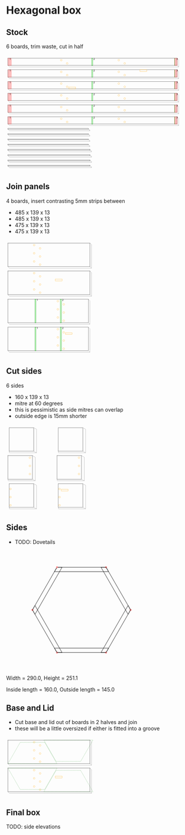 # Hexagonal box
## Stock
6 boards, trim waste, cut in half

<svg width="1100" viewBox="0 0 1100 685.1923881554251" xmlns="http://www.w3.org/2000/svg">
<rect x="10" y="20" width="1000" height="43" style="fill: none; stroke: black; stroke-width: 1;" />
<polyline fill="none" stroke-width="1" stroke-dasharray="" stroke="gray" points="10,63 19.192388155425117,72.19238815542512 1019.1923881554251,72.19238815542512 1010,63" />
<polyline fill="none" stroke-width="1" stroke-dasharray="" stroke="gray" points="1010,20 1019.1923881554251,29.192388155425117 1019.1923881554251,72.19238815542512" />
<rect x="10" y="20" width="21" height="44" style="fill: rgba(255,0,0,0.25); stroke: rgba(255,0,0,0.25); stroke-width: 1;" />
<text style="" text-anchor="left" x="20" y="30" fill="black">1</text>
<rect x="505" y="20" width="6" height="44" style="fill: rgba(0,255,0,0.25); stroke: green; stroke-width: 1;" />
<text style="" text-anchor="left" x="515" y="30" fill="black">2</text>
<rect x="995" y="20" width="1" height="44" style="fill: rgba(0,255,0,0.25); stroke: green; stroke-width: 1;" />
<text style="" text-anchor="left" x="1005" y="30" fill="black">3</text>
<rect x="995" y="20" width="16" height="44" style="fill: rgba(255,0,0,0.25); stroke: rgba(255,0,0,0.25); stroke-width: 1;" />
<circle cx="325" cy="32" r="5" stroke="orange" fill="white" stroke-width="1" />
<circle cx="360" cy="51" r="5" stroke="orange" fill="white" stroke-width="1" />
<circle cx="665" cy="32" r="5" stroke="orange" fill="white" stroke-width="1" />
<circle cx="700" cy="51" r="5" stroke="orange" fill="white" stroke-width="1" />
<rect x="10" y="89" width="1000" height="43" style="fill: none; stroke: black; stroke-width: 1;" />
<polyline fill="none" stroke-width="1" stroke-dasharray="" stroke="gray" points="10,132 19.192388155425117,141.1923881554251 1019.1923881554251,141.1923881554251 1010,132" />
<polyline fill="none" stroke-width="1" stroke-dasharray="" stroke="gray" points="1010,89 1019.1923881554251,98.19238815542512 1019.1923881554251,141.1923881554251" />
<rect x="10" y="89" width="21" height="44" style="fill: rgba(255,0,0,0.25); stroke: rgba(255,0,0,0.25); stroke-width: 1;" />
<text style="" text-anchor="left" x="20" y="99" fill="black">1</text>
<rect x="505" y="89" width="6" height="44" style="fill: rgba(0,255,0,0.25); stroke: green; stroke-width: 1;" />
<text style="" text-anchor="left" x="515" y="99" fill="black">2</text>
<rect x="995" y="89" width="1" height="44" style="fill: rgba(0,255,0,0.25); stroke: green; stroke-width: 1;" />
<text style="" text-anchor="left" x="1005" y="99" fill="black">3</text>
<rect x="995" y="89" width="16" height="44" style="fill: rgba(255,0,0,0.25); stroke: rgba(255,0,0,0.25); stroke-width: 1;" />
<rect x="790" y="89" width="40" height="10" style="fill: none; stroke: orange; stroke-width: 1;" />
<circle cx="325" cy="101" r="5" stroke="orange" fill="white" stroke-width="1" />
<circle cx="360" cy="120" r="5" stroke="orange" fill="white" stroke-width="1" />
<circle cx="665" cy="101" r="5" stroke="orange" fill="white" stroke-width="1" />
<circle cx="700" cy="120" r="5" stroke="orange" fill="white" stroke-width="1" />
<rect x="10" y="158" width="1000" height="43" style="fill: none; stroke: black; stroke-width: 1;" />
<polyline fill="none" stroke-width="1" stroke-dasharray="" stroke="gray" points="10,201 19.192388155425117,210.1923881554251 1019.1923881554251,210.1923881554251 1010,201" />
<polyline fill="none" stroke-width="1" stroke-dasharray="" stroke="gray" points="1010,158 1019.1923881554251,167.1923881554251 1019.1923881554251,210.1923881554251" />
<rect x="10" y="158" width="21" height="44" style="fill: rgba(255,0,0,0.25); stroke: rgba(255,0,0,0.25); stroke-width: 1;" />
<text style="" text-anchor="left" x="20" y="168" fill="black">1</text>
<rect x="505" y="158" width="6" height="44" style="fill: rgba(0,255,0,0.25); stroke: green; stroke-width: 1;" />
<text style="" text-anchor="left" x="515" y="168" fill="black">2</text>
<rect x="995" y="158" width="1" height="44" style="fill: rgba(0,255,0,0.25); stroke: green; stroke-width: 1;" />
<text style="" text-anchor="left" x="1005" y="168" fill="black">3</text>
<rect x="995" y="158" width="16" height="44" style="fill: rgba(255,0,0,0.25); stroke: rgba(255,0,0,0.25); stroke-width: 1;" />
<rect x="370" y="191" width="40" height="10" style="fill: none; stroke: orange; stroke-width: 1;" />
<circle cx="325" cy="170" r="5" stroke="orange" fill="white" stroke-width="1" />
<circle cx="360" cy="189" r="5" stroke="orange" fill="white" stroke-width="1" />
<circle cx="665" cy="170" r="5" stroke="orange" fill="white" stroke-width="1" />
<circle cx="700" cy="189" r="5" stroke="orange" fill="white" stroke-width="1" />
<rect x="10" y="227" width="1000" height="43" style="fill: none; stroke: black; stroke-width: 1;" />
<polyline fill="none" stroke-width="1" stroke-dasharray="" stroke="gray" points="10,270 19.192388155425117,279.19238815542514 1019.1923881554251,279.19238815542514 1010,270" />
<polyline fill="none" stroke-width="1" stroke-dasharray="" stroke="gray" points="1010,227 1019.1923881554251,236.1923881554251 1019.1923881554251,279.19238815542514" />
<rect x="10" y="227" width="21" height="44" style="fill: rgba(255,0,0,0.25); stroke: rgba(255,0,0,0.25); stroke-width: 1;" />
<text style="" text-anchor="left" x="20" y="237" fill="black">1</text>
<rect x="505" y="227" width="6" height="44" style="fill: rgba(0,255,0,0.25); stroke: green; stroke-width: 1;" />
<text style="" text-anchor="left" x="515" y="237" fill="black">2</text>
<rect x="995" y="227" width="1" height="44" style="fill: rgba(0,255,0,0.25); stroke: green; stroke-width: 1;" />
<text style="" text-anchor="left" x="1005" y="237" fill="black">3</text>
<rect x="995" y="227" width="16" height="44" style="fill: rgba(255,0,0,0.25); stroke: rgba(255,0,0,0.25); stroke-width: 1;" />
<circle cx="325" cy="239" r="5" stroke="orange" fill="white" stroke-width="1" />
<circle cx="360" cy="258" r="5" stroke="orange" fill="white" stroke-width="1" />
<circle cx="665" cy="239" r="5" stroke="orange" fill="white" stroke-width="1" />
<circle cx="700" cy="258" r="5" stroke="orange" fill="white" stroke-width="1" />
<rect x="10" y="296" width="1000" height="43" style="fill: none; stroke: black; stroke-width: 1;" />
<polyline fill="none" stroke-width="1" stroke-dasharray="" stroke="gray" points="10,339 19.192388155425117,348.19238815542514 1019.1923881554251,348.19238815542514 1010,339" />
<polyline fill="none" stroke-width="1" stroke-dasharray="" stroke="gray" points="1010,296 1019.1923881554251,305.19238815542514 1019.1923881554251,348.19238815542514" />
<rect x="10" y="296" width="21" height="44" style="fill: rgba(255,0,0,0.25); stroke: rgba(255,0,0,0.25); stroke-width: 1;" />
<text style="" text-anchor="left" x="20" y="306" fill="black">1</text>
<rect x="505" y="296" width="6" height="44" style="fill: rgba(0,255,0,0.25); stroke: green; stroke-width: 1;" />
<text style="" text-anchor="left" x="515" y="306" fill="black">2</text>
<rect x="995" y="296" width="1" height="44" style="fill: rgba(0,255,0,0.25); stroke: green; stroke-width: 1;" />
<text style="" text-anchor="left" x="1005" y="306" fill="black">3</text>
<rect x="995" y="296" width="16" height="44" style="fill: rgba(255,0,0,0.25); stroke: rgba(255,0,0,0.25); stroke-width: 1;" />
<circle cx="325" cy="308" r="5" stroke="orange" fill="white" stroke-width="1" />
<circle cx="360" cy="327" r="5" stroke="orange" fill="white" stroke-width="1" />
<circle cx="665" cy="308" r="5" stroke="orange" fill="white" stroke-width="1" />
<circle cx="700" cy="327" r="5" stroke="orange" fill="white" stroke-width="1" />
<rect x="10" y="365" width="1000" height="43" style="fill: none; stroke: black; stroke-width: 1;" />
<polyline fill="none" stroke-width="1" stroke-dasharray="" stroke="gray" points="10,408 19.192388155425117,417.19238815542514 1019.1923881554251,417.19238815542514 1010,408" />
<polyline fill="none" stroke-width="1" stroke-dasharray="" stroke="gray" points="1010,365 1019.1923881554251,374.19238815542514 1019.1923881554251,417.19238815542514" />
<rect x="10" y="365" width="21" height="44" style="fill: rgba(255,0,0,0.25); stroke: rgba(255,0,0,0.25); stroke-width: 1;" />
<text style="" text-anchor="left" x="20" y="375" fill="black">1</text>
<rect x="505" y="365" width="6" height="44" style="fill: rgba(0,255,0,0.25); stroke: green; stroke-width: 1;" />
<text style="" text-anchor="left" x="515" y="375" fill="black">2</text>
<rect x="995" y="365" width="1" height="44" style="fill: rgba(0,255,0,0.25); stroke: green; stroke-width: 1;" />
<text style="" text-anchor="left" x="1005" y="375" fill="black">3</text>
<rect x="995" y="365" width="16" height="44" style="fill: rgba(255,0,0,0.25); stroke: rgba(255,0,0,0.25); stroke-width: 1;" />
<circle cx="325" cy="377" r="5" stroke="orange" fill="white" stroke-width="1" />
<circle cx="360" cy="396" r="5" stroke="orange" fill="white" stroke-width="1" />
<circle cx="665" cy="377" r="5" stroke="orange" fill="white" stroke-width="1" />
<circle cx="700" cy="396" r="5" stroke="orange" fill="white" stroke-width="1" />
<rect x="10" y="434" width="475" height="5" style="fill: none; stroke: black; stroke-width: 1;" />
<polyline fill="none" stroke-width="1" stroke-dasharray="" stroke="gray" points="10,439 19.192388155425117,448.19238815542514 494.19238815542514,448.19238815542514 485,439" />
<polyline fill="none" stroke-width="1" stroke-dasharray="" stroke="gray" points="485,434 494.19238815542514,443.19238815542514 494.19238815542514,448.19238815542514" />
<rect x="10" y="465" width="475" height="5" style="fill: none; stroke: black; stroke-width: 1;" />
<polyline fill="none" stroke-width="1" stroke-dasharray="" stroke="gray" points="10,470 19.192388155425117,479.19238815542514 494.19238815542514,479.19238815542514 485,470" />
<polyline fill="none" stroke-width="1" stroke-dasharray="" stroke="gray" points="485,465 494.19238815542514,474.19238815542514 494.19238815542514,479.19238815542514" />
<rect x="10" y="496" width="475" height="5" style="fill: none; stroke: black; stroke-width: 1;" />
<polyline fill="none" stroke-width="1" stroke-dasharray="" stroke="gray" points="10,501 19.192388155425117,510.19238815542514 494.19238815542514,510.19238815542514 485,501" />
<polyline fill="none" stroke-width="1" stroke-dasharray="" stroke="gray" points="485,496 494.19238815542514,505.19238815542514 494.19238815542514,510.19238815542514" />
<rect x="10" y="527" width="475" height="5" style="fill: none; stroke: black; stroke-width: 1;" />
<polyline fill="none" stroke-width="1" stroke-dasharray="" stroke="gray" points="10,532 19.192388155425117,541.1923881554251 494.19238815542514,541.1923881554251 485,532" />
<polyline fill="none" stroke-width="1" stroke-dasharray="" stroke="gray" points="485,527 494.19238815542514,536.1923881554251 494.19238815542514,541.1923881554251" />
<rect x="10" y="558" width="485" height="5" style="fill: none; stroke: black; stroke-width: 1;" />
<polyline fill="none" stroke-width="1" stroke-dasharray="" stroke="gray" points="10,563 19.192388155425117,572.1923881554251 504.19238815542514,572.1923881554251 495,563" />
<polyline fill="none" stroke-width="1" stroke-dasharray="" stroke="gray" points="495,558 504.19238815542514,567.1923881554251 504.19238815542514,572.1923881554251" />
<rect x="10" y="589" width="485" height="5" style="fill: none; stroke: black; stroke-width: 1;" />
<polyline fill="none" stroke-width="1" stroke-dasharray="" stroke="gray" points="10,594 19.192388155425117,603.1923881554251 504.19238815542514,603.1923881554251 495,594" />
<polyline fill="none" stroke-width="1" stroke-dasharray="" stroke="gray" points="495,589 504.19238815542514,598.1923881554251 504.19238815542514,603.1923881554251" />
<rect x="10" y="620" width="485" height="5" style="fill: none; stroke: black; stroke-width: 1;" />
<polyline fill="none" stroke-width="1" stroke-dasharray="" stroke="gray" points="10,625 19.192388155425117,634.1923881554251 504.19238815542514,634.1923881554251 495,625" />
<polyline fill="none" stroke-width="1" stroke-dasharray="" stroke="gray" points="495,620 504.19238815542514,629.1923881554251 504.19238815542514,634.1923881554251" />
<rect x="10" y="651" width="485" height="5" style="fill: none; stroke: black; stroke-width: 1;" />
<polyline fill="none" stroke-width="1" stroke-dasharray="" stroke="gray" points="10,656 19.192388155425117,665.1923881554251 504.19238815542514,665.1923881554251 495,656" />
<polyline fill="none" stroke-width="1" stroke-dasharray="" stroke="gray" points="495,651 504.19238815542514,660.1923881554251 504.19238815542514,665.1923881554251" />
</svg>


## Join panels
4 boards, insert contrasting 5mm strips between
- 485 x 139 x 13
- 485 x 139 x 13
- 475 x 139 x 13
- 475 x 139 x 13

<svg width="1100" viewBox="0 0 1100 683.1923881554251" xmlns="http://www.w3.org/2000/svg">
<rect x="10" y="20" width="485" height="139" style="fill: none; stroke: black; stroke-width: 1;" />
<polyline fill="none" stroke-width="1" stroke-dasharray="" stroke="gray" points="10,159 19.192388155425117,168.1923881554251 504.19238815542514,168.1923881554251 495,159" />
<polyline fill="none" stroke-width="1" stroke-dasharray="" stroke="gray" points="495,20 504.19238815542514,29.192388155425117 504.19238815542514,168.1923881554251" />
<circle cx="165" cy="32.0" r="5" stroke="orange" fill="white" stroke-width="1" />
<circle cx="200" cy="51.0" r="5" stroke="orange" fill="white" stroke-width="1" />
<circle cx="165" cy="80.0" r="5" stroke="orange" fill="white" stroke-width="1" />
<circle cx="200" cy="99.0" r="5" stroke="orange" fill="white" stroke-width="1" />
<circle cx="165" cy="128.0" r="5" stroke="orange" fill="white" stroke-width="1" />
<circle cx="200" cy="147.0" r="5" stroke="orange" fill="white" stroke-width="1" />
<rect x="10" y="185" width="485" height="139" style="fill: none; stroke: black; stroke-width: 1;" />
<polyline fill="none" stroke-width="1" stroke-dasharray="" stroke="gray" points="10,324 19.192388155425117,333.19238815542514 504.19238815542514,333.19238815542514 495,324" />
<polyline fill="none" stroke-width="1" stroke-dasharray="" stroke="gray" points="495,185 504.19238815542514,194.1923881554251 504.19238815542514,333.19238815542514" />
<circle cx="165" cy="197.0" r="5" stroke="orange" fill="white" stroke-width="1" />
<circle cx="200" cy="216.0" r="5" stroke="orange" fill="white" stroke-width="1" />
<rect x="290" y="233.0" width="40" height="10.0" style="fill: none; stroke: orange; stroke-width: 1;" />
<circle cx="165" cy="245.0" r="5" stroke="orange" fill="white" stroke-width="1" />
<circle cx="200" cy="264.0" r="5" stroke="orange" fill="white" stroke-width="1" />
<circle cx="165" cy="293.0" r="5" stroke="orange" fill="white" stroke-width="1" />
<circle cx="200" cy="312.0" r="5" stroke="orange" fill="white" stroke-width="1" />
<rect x="10" y="350" width="475" height="139" style="fill: none; stroke: black; stroke-width: 1;" />
<polyline fill="none" stroke-width="1" stroke-dasharray="" stroke="gray" points="10,489 19.192388155425117,498.19238815542514 494.19238815542514,498.19238815542514 485,489" />
<polyline fill="none" stroke-width="1" stroke-dasharray="" stroke="gray" points="485,350 494.19238815542514,359.19238815542514 494.19238815542514,498.19238815542514" />
<rect x="170" y="350" width="6" height="140" style="fill: rgba(0,255,0,0.25); stroke: green; stroke-width: 1;" />
<text style="" text-anchor="left" x="180" y="360" fill="black">1</text>
<rect x="320" y="350" width="6" height="140" style="fill: rgba(0,255,0,0.25); stroke: green; stroke-width: 1;" />
<text style="" text-anchor="left" x="330" y="360" fill="black">2</text>
<circle cx="305" cy="362.0" r="5" stroke="orange" fill="white" stroke-width="1" />
<circle cx="340" cy="381.0" r="5" stroke="orange" fill="white" stroke-width="1" />
<circle cx="305" cy="410.0" r="5" stroke="orange" fill="white" stroke-width="1" />
<circle cx="340" cy="429.0" r="5" stroke="orange" fill="white" stroke-width="1" />
<circle cx="305" cy="458.0" r="5" stroke="orange" fill="white" stroke-width="1" />
<circle cx="340" cy="477.0" r="5" stroke="orange" fill="white" stroke-width="1" />
<rect x="10" y="515" width="475" height="139" style="fill: none; stroke: black; stroke-width: 1;" />
<polyline fill="none" stroke-width="1" stroke-dasharray="" stroke="gray" points="10,654 19.192388155425117,663.1923881554251 494.19238815542514,663.1923881554251 485,654" />
<polyline fill="none" stroke-width="1" stroke-dasharray="" stroke="gray" points="485,515 494.19238815542514,524.1923881554251 494.19238815542514,663.1923881554251" />
<rect x="170" y="515" width="6" height="140" style="fill: rgba(0,255,0,0.25); stroke: green; stroke-width: 1;" />
<text style="" text-anchor="left" x="180" y="525" fill="black">1</text>
<rect x="320" y="515" width="6" height="140" style="fill: rgba(0,255,0,0.25); stroke: green; stroke-width: 1;" />
<text style="" text-anchor="left" x="330" y="525" fill="black">2</text>
<rect x="350" y="548.0" width="40" height="10.0" style="fill: none; stroke: orange; stroke-width: 1;" />
<circle cx="305" cy="527.0" r="5" stroke="orange" fill="white" stroke-width="1" />
<circle cx="340" cy="546.0" r="5" stroke="orange" fill="white" stroke-width="1" />
<circle cx="305" cy="575.0" r="5" stroke="orange" fill="white" stroke-width="1" />
<circle cx="340" cy="594.0" r="5" stroke="orange" fill="white" stroke-width="1" />
<circle cx="305" cy="623.0" r="5" stroke="orange" fill="white" stroke-width="1" />
<circle cx="340" cy="642.0" r="5" stroke="orange" fill="white" stroke-width="1" />
</svg>


## Cut sides
6 sides

- 160 x 139 x 13
- mitre at 60 degrees
- this is pessimistic as side mitres can overlap
- outside edge is 15mm shorter

<svg width="1100" viewBox="0 0 1100 518.1923881554251" xmlns="http://www.w3.org/2000/svg">
<rect x="17.505553499465137" y="20" width="144.98889300106975" height="139" style="fill: none; stroke: black; stroke-width: 1;" />
<polyline fill="none" stroke-width="1" stroke-dasharray="" stroke="gray" points="17.505553499465137,159 19.192388155425117,168.1923881554251 179.1923881554251,168.1923881554251 162.49444650053488,159" />
<polyline fill="none" stroke-width="1" stroke-dasharray="" stroke="gray" points="162.49444650053488,20 179.1923881554251,29.192388155425117 179.1923881554251,168.1923881554251" />
<rect x="10" y="185" width="145" height="139" style="fill: none; stroke: black; stroke-width: 1;" />
<polyline fill="none" stroke-width="1" stroke-dasharray="" stroke="gray" points="10,324 11.68683465595998,333.19238815542514 171.69794165489023,333.19238815542514 155,324" />
<polyline fill="none" stroke-width="1" stroke-dasharray="" stroke="gray" points="155,185 171.69794165489023,194.1923881554251 171.69794165489023,333.19238815542514" />
<circle cx="140" cy="197.0" r="5" stroke="orange" fill="white" stroke-width="1" />
<circle cx="140" cy="245.0" r="5" stroke="orange" fill="white" stroke-width="1" />
<circle cx="140" cy="293.0" r="5" stroke="orange" fill="white" stroke-width="1" />
<rect x="17.505553499465137" y="350" width="144.98889300106975" height="139" style="fill: none; stroke: black; stroke-width: 1;" />
<polyline fill="none" stroke-width="1" stroke-dasharray="" stroke="gray" points="17.505553499465137,489 19.192388155425117,498.19238815542514 179.1923881554251,498.19238815542514 162.49444650053488,489" />
<polyline fill="none" stroke-width="1" stroke-dasharray="" stroke="gray" points="162.49444650053488,350 179.1923881554251,359.19238815542514 179.1923881554251,498.19238815542514" />
<circle cx="25" cy="381.0" r="5" stroke="orange" fill="white" stroke-width="1" />
<circle cx="25" cy="429.0" r="5" stroke="orange" fill="white" stroke-width="1" />
<circle cx="25" cy="477.0" r="5" stroke="orange" fill="white" stroke-width="1" />
<rect x="307.5055534994651" y="20" width="144.98889300106975" height="139" style="fill: none; stroke: black; stroke-width: 1;" />
<polyline fill="none" stroke-width="1" stroke-dasharray="" stroke="gray" points="307.5055534994651,159 309.19238815542514,168.1923881554251 469.19238815542514,168.1923881554251 452.4944465005349,159" />
<polyline fill="none" stroke-width="1" stroke-dasharray="" stroke="gray" points="452.4944465005349,20 469.19238815542514,29.192388155425117 469.19238815542514,168.1923881554251" />
<rect x="300" y="185" width="145" height="139" style="fill: none; stroke: black; stroke-width: 1;" />
<polyline fill="none" stroke-width="1" stroke-dasharray="" stroke="gray" points="300,324 301.68683465596,333.19238815542514 461.69794165489026,333.19238815542514 445,324" />
<polyline fill="none" stroke-width="1" stroke-dasharray="" stroke="gray" points="445,185 461.69794165489026,194.1923881554251 461.69794165489026,333.19238815542514" />
<circle cx="430" cy="197.0" r="5" stroke="orange" fill="white" stroke-width="1" />
<circle cx="430" cy="245.0" r="5" stroke="orange" fill="white" stroke-width="1" />
<circle cx="430" cy="293.0" r="5" stroke="orange" fill="white" stroke-width="1" />
<rect x="307.5055534994651" y="350" width="144.98889300106975" height="139" style="fill: none; stroke: black; stroke-width: 1;" />
<polyline fill="none" stroke-width="1" stroke-dasharray="" stroke="gray" points="307.5055534994651,489 309.19238815542514,498.19238815542514 469.19238815542514,498.19238815542514 452.4944465005349,489" />
<polyline fill="none" stroke-width="1" stroke-dasharray="" stroke="gray" points="452.4944465005349,350 469.19238815542514,359.19238815542514 469.19238815542514,498.19238815542514" />
<rect x="325" y="383.0" width="40" height="10.0" style="fill: none; stroke: orange; stroke-width: 1;" />
<circle cx="315" cy="381.0" r="5" stroke="orange" fill="white" stroke-width="1" />
<circle cx="315" cy="429.0" r="5" stroke="orange" fill="white" stroke-width="1" />
<circle cx="315" cy="477.0" r="5" stroke="orange" fill="white" stroke-width="1" />
</svg>


## Sides
- TODO: Dovetails

<svg width="1100" viewBox="0 0 550 351.1377481542538" xmlns="http://www.w3.org/2000/svg">
<polygon fill="none" stroke-width="1" stroke-dasharray="" stroke="black" points="150.0,50.0 294.98889300106975,50.0 302.4944465005349,63.0 142.49444650053488,63.0" />
<circle cx="294.98889300106975" cy="50.0" r="2" stroke="red" fill="white" stroke-width="1" />
<polygon fill="none" stroke-width="1" stroke-dasharray="" stroke="black" points="294.98889300106975,50.0 367.48889300106975,175.5736835487436 359.98333950160463,188.5736835487436 279.9777860021395,50.0" />
<circle cx="367.48889300106975" cy="175.5736835487436" r="2" stroke="red" fill="white" stroke-width="1" />
<polygon fill="none" stroke-width="1" stroke-dasharray="" stroke="black" points="367.48889300106975,175.5736835487436 294.9944465005349,301.1377481542538 279.98333950160463,301.1377481542538 359.98333950160463,162.5736835487436" />
<circle cx="294.9944465005349" cy="301.1377481542538" r="2" stroke="red" fill="white" stroke-width="1" />
<polygon fill="none" stroke-width="1" stroke-dasharray="" stroke="black" points="294.9944465005349,301.1377481542538 150.00555349946512,301.1377481542538 142.5,288.1377481542538 302.5,288.1377481542538" />
<circle cx="150.00555349946512" cy="301.1377481542538" r="2" stroke="red" fill="white" stroke-width="1" />
<polygon fill="none" stroke-width="1" stroke-dasharray="" stroke="black" points="150.00555349946512,301.1377481542538 77.50555349946505,175.56406460551025 85.01110699893019,162.56406460551025 165.01666049839537,301.1377481542538" />
<circle cx="77.50555349946505" cy="175.56406460551025" r="2" stroke="red" fill="white" stroke-width="1" />
<polygon fill="none" stroke-width="1" stroke-dasharray="" stroke="black" points="77.50555349946505,175.56406460551025 149.99999999999994,50.00000000000006 165.01110699893022,50.00000000000006 85.01110699893017,188.56406460551025" />
<circle cx="149.99999999999994" cy="50.00000000000006" r="2" stroke="red" fill="white" stroke-width="1" />
</svg>


Width = 290.0, Height = 251.1

Inside length = 160.0, Outside length = 145.0
## Base and Lid
- Cut base and lid out of boards in 2 halves and join
- these will be a little oversized if either is fitted into a groove

<svg width="1100" viewBox="0 0 1100 353.1875786838085" xmlns="http://www.w3.org/2000/svg">
<rect x="10" y="20" width="485" height="139" style="fill: none; stroke: black; stroke-width: 1;" />
<polyline fill="none" stroke-width="1" stroke-dasharray="" stroke="gray" points="10,159 19.192388155425117,168.1923881554251 504.19238815542514,168.1923881554251 495,159" />
<polyline fill="none" stroke-width="1" stroke-dasharray="" stroke="gray" points="495,20 504.19238815542514,29.192388155425117 504.19238815542514,168.1923881554251" />
<circle cx="165" cy="32.0" r="5" stroke="orange" fill="white" stroke-width="1" />
<circle cx="200" cy="51.0" r="5" stroke="orange" fill="white" stroke-width="1" />
<circle cx="165" cy="80.0" r="5" stroke="orange" fill="white" stroke-width="1" />
<circle cx="200" cy="99.0" r="5" stroke="orange" fill="white" stroke-width="1" />
<circle cx="165" cy="128.0" r="5" stroke="orange" fill="white" stroke-width="1" />
<circle cx="200" cy="147.0" r="5" stroke="orange" fill="white" stroke-width="1" />
<rect x="10" y="185" width="485" height="139" style="fill: none; stroke: black; stroke-width: 1;" />
<polyline fill="none" stroke-width="1" stroke-dasharray="" stroke="gray" points="10,324 19.192388155425117,333.19238815542514 504.19238815542514,333.19238815542514 495,324" />
<polyline fill="none" stroke-width="1" stroke-dasharray="" stroke="gray" points="495,185 504.19238815542514,194.1923881554251 504.19238815542514,333.19238815542514" />
<circle cx="165" cy="197.0" r="5" stroke="orange" fill="white" stroke-width="1" />
<circle cx="200" cy="216.0" r="5" stroke="orange" fill="white" stroke-width="1" />
<rect x="290" y="233.0" width="40" height="10.0" style="fill: none; stroke: orange; stroke-width: 1;" />
<circle cx="165" cy="245.0" r="5" stroke="orange" fill="white" stroke-width="1" />
<circle cx="200" cy="264.0" r="5" stroke="orange" fill="white" stroke-width="1" />
<circle cx="165" cy="293.0" r="5" stroke="orange" fill="white" stroke-width="1" />
<circle cx="200" cy="312.0" r="5" stroke="orange" fill="white" stroke-width="1" />
<polygon fill="none" stroke-width="1" stroke-dasharray="3" stroke="green" points="227.4833395016047,33.43112592287309 299.9833395016047,159.00480947161668 10.0,158.99519052838335 82.49444650053489,33.43112592287315" />
<polygon fill="none" stroke-width="1" stroke-dasharray="3" stroke="green" points="512.2754963085076,20.00480947161668 439.78104980797275,145.5688740771269 294.792156806903,145.5688740771269 222.29215680690294,19.995190528383347" />
<polygon fill="none" stroke-width="1" stroke-dasharray="3" stroke="green" points="299.9833395016047,185.00480947161668 227.4888930010698,310.5688740771269 82.50000000000007,310.5688740771269 10.0,184.99519052838335" />
<polygon fill="none" stroke-width="1" stroke-dasharray="3" stroke="green" points="439.7754963085076,198.4311259228731 512.2754963085076,324.0048094716167 222.29215680690294,323.9951905283833 294.7866033074378,198.43112592287315" />
</svg>


## Final box
TODO: side elevations
